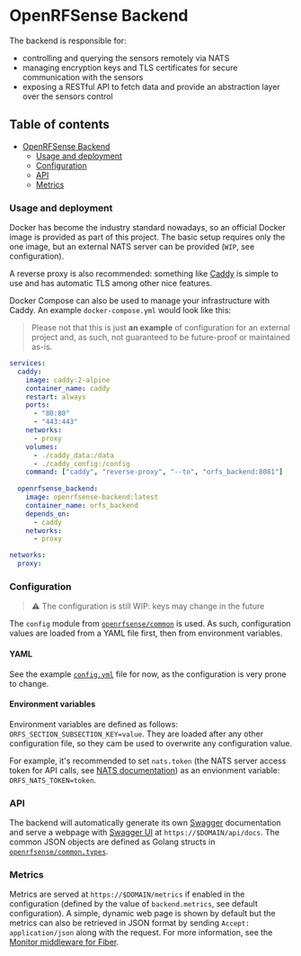 # OpenRFSense Backend
The backend is responsible for:
- controlling and querying the sensors remotely via NATS
- managing encryption keys and TLS certificates for secure communication with the sensors
- exposing a RESTful API to fetch data and provide an abstraction layer over the sensors control

## Table of contents <!-- omit in toc -->
- [OpenRFSense Backend](#openrfsense-backend)
    - [Usage and deployment](#usage-and-deployment)
    - [Configuration](#configuration)
    - [API](#api)
    - [Metrics](#metrics)

### Usage and deployment
Docker has become the industry standard nowadays, so an official Docker image is provided as part of this project. The basic setup requires only the one image, but an external NATS server can be provided (`WIP`, see configuration).

A reverse proxy is also recommended: something like [Caddy](https://caddyserver.com/) is simple to use and has automatic TLS among other nice features.

Docker Compose can also be used to manage your infrastructure with Caddy. An example `docker-compose.yml` would look like this:
> Please not that this is just **an example** of configuration for an external project and, as such, not guaranteed to be future-proof or maintained as-is.
<!-- TODO: add TLS docs for embedded NATS -->
```yaml
services:
  caddy:
    image: caddy:2-alpine
    container_name: caddy
    restart: always
    ports:
      - "80:80"
      - "443:443"
    networks:
      - proxy
    volumes:
      - ./caddy_data:/data
      - ./caddy_config:/config
    command: ["caddy", "reverse-proxy", "--to", "orfs_backend:8081"]
  
  openrfsense_backend:
    image: openrfsense-backend:latest
    container_name: orfs_backend
    depends_on:
      - caddy
    networks:
      - proxy

networks:
  proxy:
```

### Configuration
> ⚠️ The configuration is still WIP: keys may change in the future

The `config` module from [`openrfsense/common`](https://github.com/openrfsense/common) is used. As such, configuration values are loaded from a YAML file first, then from environment variables.

#### YAML
See the example [`config.yml`](./config.yml) file for now, as the configuration is very prone to change.

#### Environment variables
Environment variables are defined as follows: `ORFS_SECTION_SUBSECTION_KEY=value`. They are loaded after any other configuration file, so they cam be used to overwrite any configuration value.

For example, it's recommended to set `nats.token` (the NATS server access token for API calls, see [NATS documentation](https://docs.nats.io/running-a-nats-service/configuration/securing_nats/auth_intro/tokens)) as an envionment variable: `ORFS_NATS_TOKEN=token`.

### API
The backend will automatically generate its own [Swagger](https://swagger.io/) documentation and serve a webpage with [Swagger UI](https://swagger.io/tools/swagger-ui/) at `https://$DOMAIN/api/docs`. The common JSON objects are defined as Golang structs in [`openrfsense/common.types`](https://github.com/openrfsense/common).

### Metrics
Metrics are served at `https://$DOMAIN/metrics` if enabled in the configuration (defined by the value of `backend.metrics`, see default configuration). A simple, dynamic web page is shown by default but the metrics can also be retrieved in JSON format by sending `Accept: application/json` along with the request. For more information, see the [Monitor middleware for Fiber](https://docs.gofiber.io/api/middleware/monitor).
